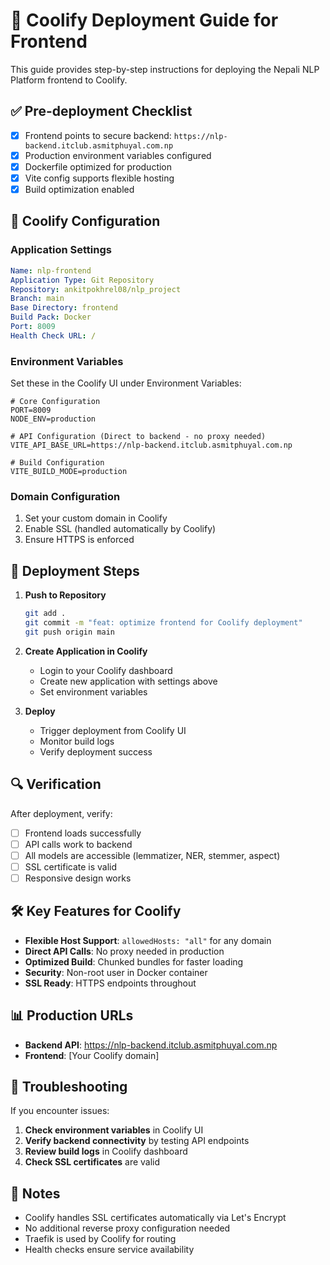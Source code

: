 # 🚀 Coolify Deployment Guide for Frontend

This guide provides step-by-step instructions for deploying the Nepali NLP Platform frontend to Coolify.

## ✅ Pre-deployment Checklist

- [x] Frontend points to secure backend: `https://nlp-backend.itclub.asmitphuyal.com.np`
- [x] Production environment variables configured
- [x] Dockerfile optimized for production
- [x] Vite config supports flexible hosting
- [x] Build optimization enabled

## 🔧 Coolify Configuration

### Application Settings

```yaml
Name: nlp-frontend
Application Type: Git Repository
Repository: ankitpokhrel08/nlp_project
Branch: main
Base Directory: frontend
Build Pack: Docker
Port: 8009
Health Check URL: /
```

### Environment Variables

Set these in the Coolify UI under Environment Variables:

```env
# Core Configuration
PORT=8009
NODE_ENV=production

# API Configuration (Direct to backend - no proxy needed)
VITE_API_BASE_URL=https://nlp-backend.itclub.asmitphuyal.com.np

# Build Configuration
VITE_BUILD_MODE=production
```

### Domain Configuration

1. Set your custom domain in Coolify
2. Enable SSL (handled automatically by Coolify)
3. Ensure HTTPS is enforced

## 🚀 Deployment Steps

1. **Push to Repository**

   ```bash
   git add .
   git commit -m "feat: optimize frontend for Coolify deployment"
   git push origin main
   ```

2. **Create Application in Coolify**

   - Login to your Coolify dashboard
   - Create new application with settings above
   - Set environment variables

3. **Deploy**
   - Trigger deployment from Coolify UI
   - Monitor build logs
   - Verify deployment success

## 🔍 Verification

After deployment, verify:

- [ ] Frontend loads successfully
- [ ] API calls work to backend
- [ ] All models are accessible (lemmatizer, NER, stemmer, aspect)
- [ ] SSL certificate is valid
- [ ] Responsive design works

## 🛠️ Key Features for Coolify

- **Flexible Host Support**: `allowedHosts: "all"` for any domain
- **Direct API Calls**: No proxy needed in production
- **Optimized Build**: Chunked bundles for faster loading
- **Security**: Non-root user in Docker container
- **SSL Ready**: HTTPS endpoints throughout

## 📊 Production URLs

- **Backend API**: https://nlp-backend.itclub.asmitphuyal.com.np
- **Frontend**: [Your Coolify domain]

## 🔧 Troubleshooting

If you encounter issues:

1. **Check environment variables** in Coolify UI
2. **Verify backend connectivity** by testing API endpoints
3. **Review build logs** in Coolify dashboard
4. **Check SSL certificates** are valid

## 📝 Notes

- Coolify handles SSL certificates automatically via Let's Encrypt
- No additional reverse proxy configuration needed
- Traefik is used by Coolify for routing
- Health checks ensure service availability
